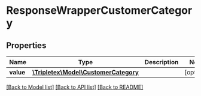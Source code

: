 # ResponseWrapperCustomerCategory

## Properties
Name | Type | Description | Notes
------------ | ------------- | ------------- | -------------
**value** | [**\Tripletex\Model\CustomerCategory**](CustomerCategory.md) |  | [optional] 

[[Back to Model list]](../../README.md#documentation-for-models) [[Back to API list]](../../README.md#documentation-for-api-endpoints) [[Back to README]](../../README.md)

